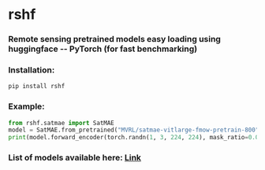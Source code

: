 # rshf
### Remote sensing pretrained models easy loading using huggingface -- PyTorch (for fast benchmarking)

### Installation:
```bash
pip install rshf
```

### Example:
```python
from rshf.satmae import SatMAE
model = SatMAE.from_pretrained("MVRL/satmae-vitlarge-fmow-pretrain-800")
print(model.forward_encoder(torch.randn(1, 3, 224, 224), mask_ratio=0.0)[0].shape)
```

### List of models available here: [Link](https://huggingface.co/collections/MVRL/remote-sensing-foundation-models-664e8fcd67d8ca8c03f42d00)
